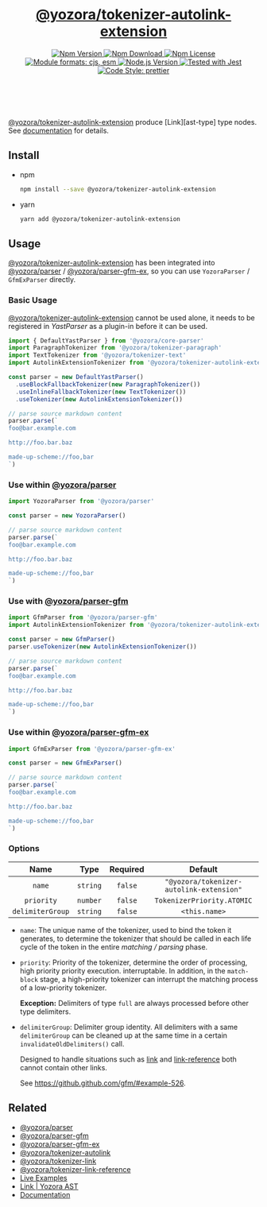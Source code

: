 <!-- :begin use tokenizer/banner -->

<header>
  <h1 align="center">
    <a href="https://github.com/guanghechen/yozora/tree/main/tokenizers/autolink-extension#readme">@yozora/tokenizer-autolink-extension</a>
  </h1>
  <div align="center">
    <a href="https://www.npmjs.com/package/@yozora/tokenizer-autolink-extension">
      <img
        alt="Npm Version"
        src="https://img.shields.io/npm/v/@yozora/tokenizer-autolink-extension.svg"
      />
    </a>
    <a href="https://www.npmjs.com/package/@yozora/tokenizer-autolink-extension">
      <img
        alt="Npm Download"
        src="https://img.shields.io/npm/dm/@yozora/tokenizer-autolink-extension.svg"
      />
    </a>
    <a href="https://www.npmjs.com/package/@yozora/tokenizer-autolink-extension">
      <img
        alt="Npm License"
        src="https://img.shields.io/npm/l/@yozora/tokenizer-autolink-extension.svg"
      />
    </a>
    <a href="#install">
      <img
        alt="Module formats: cjs, esm"
        src="https://img.shields.io/badge/module_formats-cjs%2C%20esm-green.svg"
      />
    </a>
    <a href="https://github.com/nodejs/node">
      <img
        alt="Node.js Version"
        src="https://img.shields.io/node/v/@yozora/tokenizer-autolink-extension"
      />
    </a>
    <a href="https://github.com/facebook/jest">
      <img
        alt="Tested with Jest"
        src="https://img.shields.io/badge/tested_with-jest-9c465e.svg"
      />
    </a>
    <a href="https://github.com/prettier/prettier">
      <img
        alt="Code Style: prettier"
        src="https://img.shields.io/badge/code_style-prettier-ff69b4.svg?style=flat-square"
      />
    </a>
  </div>
</header>
<br/>

<!-- :end -->

[@yozora/tokenizer-autolink-extension] produce [Link][ast-type] type nodes.
See [documentation][docpage] for details.

<!-- :begin use tokenizer/usage -->

## Install

* npm

  ```bash
  npm install --save @yozora/tokenizer-autolink-extension
  ```

* yarn

  ```bash
  yarn add @yozora/tokenizer-autolink-extension
  ```


## Usage

[@yozora/tokenizer-autolink-extension][] has been integrated into [@yozora/parser][] / [@yozora/parser-gfm-ex][],
so you can use `YozoraParser` / `GfmExParser` directly.

### Basic Usage

[@yozora/tokenizer-autolink-extension][] cannot be used alone, it needs to be
registered in *YastParser* as a plugin-in before it can be used.

```typescript {4,9}
import { DefaultYastParser } from '@yozora/core-parser'
import ParagraphTokenizer from '@yozora/tokenizer-paragraph'
import TextTokenizer from '@yozora/tokenizer-text'
import AutolinkExtensionTokenizer from '@yozora/tokenizer-autolink-extension'

const parser = new DefaultYastParser()
  .useBlockFallbackTokenizer(new ParagraphTokenizer())
  .useInlineFallbackTokenizer(new TextTokenizer())
  .useTokenizer(new AutolinkExtensionTokenizer())

// parse source markdown content
parser.parse(`
foo@bar.example.com

http://foo.bar.baz

made-up-scheme://foo,bar
`)
```

### Use within [@yozora/parser][]

```typescript
import YozoraParser from '@yozora/parser'

const parser = new YozoraParser()

// parse source markdown content
parser.parse(`
foo@bar.example.com

http://foo.bar.baz

made-up-scheme://foo,bar
`)
```

### Use with [@yozora/parser-gfm][]

```typescript {2,5}
import GfmParser from '@yozora/parser-gfm'
import AutolinkExtensionTokenizer from '@yozora/tokenizer-autolink-extension'

const parser = new GfmParser()
parser.useTokenizer(new AutolinkExtensionTokenizer())

// parse source markdown content
parser.parse(`
foo@bar.example.com

http://foo.bar.baz

made-up-scheme://foo,bar
`)
```

### Use within [@yozora/parser-gfm-ex][]

```typescript
import GfmExParser from '@yozora/parser-gfm-ex'

const parser = new GfmExParser()

// parse source markdown content
parser.parse(`
foo@bar.example.com

http://foo.bar.baz

made-up-scheme://foo,bar
`)
```

### Options

Name              | Type        | Required  | Default
:----------------:|:-----------:|:---------:|:--------------:
`name`            | `string`    | `false`   | `"@yozora/tokenizer-autolink-extension"`
`priority`        | `number`    | `false`   | `TokenizerPriority.ATOMIC`
`delimiterGroup`  | `string`    | `false`   | `<this.name>`

* `name`: The unique name of the tokenizer, used to bind the token it generates,
  to determine the tokenizer that should be called in each life cycle of the
  token in the entire *matching / parsing* phase.

* `priority`: Priority of the tokenizer, determine the order of processing,
  high priority priority execution. interruptable. In addition, in the `match-block`
  stage, a high-priority tokenizer can interrupt the matching process of a
  low-priority tokenizer.

  **Exception:** Delimiters of type `full` are always processed before other type
  delimiters.

* `delimiterGroup`: Delimiter group identity.
  All delimiters with a same `delimiterGroup` can be cleaned up at the same
  time in a certain `invalidateOldDelimiters()` call.

  Designed to handle situations such as [link][@yozora/tokenizer-link] and
  [link-reference][@yozora/tokenizer-link-reference] both cannot contain other
  links.

  See https://github.github.com/gfm/#example-526.


<!-- :end -->

## Related


* [@yozora/parser][]
* [@yozora/parser-gfm][]
* [@yozora/parser-gfm-ex][]
* [@yozora/tokenizer-autolink][]
* [@yozora/tokenizer-link][]
* [@yozora/tokenizer-link-reference][]
* [Live Examples][live-examples]
* [Link | Yozora AST][node-type]
* [Documentation][docpage]

[node-type]: http://yozora.guanghechen.com/docs/package/ast#link
[live-examples]: https://yozora.guanghechen.com/docs/package/tokenizer-autolink#live-examples

<!-- :begin use tokenizer/definitions -->

[live-examples]: https://yozora.guanghechen.com/docs/package/#live-examples
[docpage]: https://yozora.guanghechen.com/docs/package/
[homepage]: https://github.com/guanghechen/yozora/tree/main/tokenizers/autolink-extension#readme
[gfm-homepage]: https://github.github.com/gfm
[mdast-homepage]: https://github.com/syntax-tree/mdast

[@yozora/ast]:                                https://github.com/guanghechen/yozora/tree/main/packages/ast#readme
[@yozora/core-parser]:                        https://github.com/guanghechen/yozora/tree/main/packages/core-parser#readme
[@yozora/parser]:                             https://github.com/guanghechen/yozora/tree/main/packages/parser#readme
[@yozora/parser-gfm]:                         https://github.com/guanghechen/yozora/tree/main/packages/parser-gfm#readme
[@yozora/parser-gfm-ex]:                      https://github.com/guanghechen/yozora/tree/main/packages/parser-gfm-ex#readme
[@yozora/tokenizer-admonition]:               https://github.com/guanghechen/yozora/tree/main/tokenizers/admonition#readme
[@yozora/tokenizer-autolink]:                 https://github.com/guanghechen/yozora/tree/main/tokenizers/autolink#readme
[@yozora/tokenizer-autolink-extension]:       https://github.com/guanghechen/yozora/tree/main/tokenizers/autolink-extension#readme
[@yozora/tokenizer-blockquote]:               https://github.com/guanghechen/yozora/tree/main/tokenizers/blockquote#readme
[@yozora/tokenizer-break]:                    https://github.com/guanghechen/yozora/tree/main/tokenizers/break#readme
[@yozora/tokenizer-definition]:               https://github.com/guanghechen/yozora/tree/main/tokenizers/definition#readme
[@yozora/tokenizer-delete]:                   https://github.com/guanghechen/yozora/tree/main/tokenizers/delete#readme
[@yozora/tokenizer-emphasis]:                 https://github.com/guanghechen/yozora/tree/main/tokenizers/emphasis#readme
[@yozora/tokenizer-fenced-block]:             https://github.com/guanghechen/yozora/tree/main/tokenizers/fenced-block#readme
[@yozora/tokenizer-fenced-code]:              https://github.com/guanghechen/yozora/tree/main/tokenizers/fenced-code#readme
[@yozora/tokenizer-footnote]:                 https://github.com/guanghechen/yozora/tree/main/tokenizers/footnote#readme
[@yozora/tokenizer-footnote-definition]:      https://github.com/guanghechen/yozora/tree/main/tokenizers/footnote-definition#readme
[@yozora/tokenizer-footnote-reference]:       https://github.com/guanghechen/yozora/tree/main/tokenizers/footnote-reference#readme
[@yozora/tokenizer-heading]:                  https://github.com/guanghechen/yozora/tree/main/tokenizers/heading#readme
[@yozora/tokenizer-html-block]:               https://github.com/guanghechen/yozora/tree/main/tokenizers/html-block#readme
[@yozora/tokenizer-html-inline]:              https://github.com/guanghechen/yozora/tree/main/tokenizers/html-inline#readme
[@yozora/tokenizer-image]:                    https://github.com/guanghechen/yozora/tree/main/tokenizers/image#readme
[@yozora/tokenizer-image-reference]:          https://github.com/guanghechen/yozora/tree/main/tokenizers/image-reference#readme
[@yozora/tokenizer-indented-code]:            https://github.com/guanghechen/yozora/tree/main/tokenizers/indented-code#readme
[@yozora/tokenizer-inline-code]:              https://github.com/guanghechen/yozora/tree/main/tokenizers/inline-code#readme
[@yozora/tokenizer-inline-math]:              https://github.com/guanghechen/yozora/tree/main/tokenizers/inline-math#readme
[@yozora/tokenizer-link]:                     https://github.com/guanghechen/yozora/tree/main/tokenizers/link#readme
[@yozora/tokenizer-link-reference]:           https://github.com/guanghechen/yozora/tree/main/tokenizers/link-reference#readme
[@yozora/tokenizer-list]:                     https://github.com/guanghechen/yozora/tree/main/tokenizers/list#readme
[@yozora/tokenizer-list-item]:                https://github.com/guanghechen/yozora/tree/main/tokenizers/list-item#readme
[@yozora/tokenizer-math]:                     https://github.com/guanghechen/yozora/tree/main/tokenizers/math#readme
[@yozora/tokenizer-paragraph]:                https://github.com/guanghechen/yozora/tree/main/tokenizers/paragraph#readme
[@yozora/tokenizer-setext-heading]:           https://github.com/guanghechen/yozora/tree/main/tokenizers/setext-heading#readme
[@yozora/tokenizer-table]:                    https://github.com/guanghechen/yozora/tree/main/tokenizers/table#readme
[@yozora/tokenizer-text]:                     https://github.com/guanghechen/yozora/tree/main/tokenizers/text#readme
[@yozora/tokenizer-thematic-break]:           https://github.com/guanghechen/yozora/tree/main/tokenizers/thematic-break#readme

[doc-live-examples/gfm]:                      https://yozora.guanghechen.com/docs/example/gfm
[doc-@yozora/ast]:                            https://yozora.guanghechen.com/docs/package/ast
[doc-@yozora/ast-util]:                       https://yozora.guanghechen.com/docs/package/ast-util
[doc-@yozora/core-parser]:                    https://yozora.guanghechen.com/docs/package/core-parser
[doc-@yozora/core-tokenizer]:                 https://yozora.guanghechen.com/docs/package/core-tokenizer
[doc-@yozora/parser]:                         https://yozora.guanghechen.com/docs/package/parser
[doc-@yozora/parser-gfm]:                     https://yozora.guanghechen.com/docs/package/parser-gfm
[doc-@yozora/parser-gfm-ex]:                  https://yozora.guanghechen.com/docs/package/parser-gfm-ex
[doc-@yozora/tokenizer-admonition]:           https://yozora.guanghechen.com/docs/package/tokenizer-admonition
[doc-@yozora/tokenizer-autolink]:             https://yozora.guanghechen.com/docs/package/tokenizer-autolink
[doc-@yozora/tokenizer-autolink-extension]:   https://yozora.guanghechen.com/docs/package/tokenizer-autolink-extension
[doc-@yozora/tokenizer-blockquote]:           https://yozora.guanghechen.com/docs/package/tokenizer-blockquote
[doc-@yozora/tokenizer-break]:                https://yozora.guanghechen.com/docs/package/tokenizer-break
[doc-@yozora/tokenizer-delete]:               https://yozora.guanghechen.com/docs/package/tokenizer-delete
[doc-@yozora/tokenizer-emphasis]:             https://yozora.guanghechen.com/docs/package/tokenizer-emphasis
[doc-@yozora/tokenizer-fenced-code]:          https://yozora.guanghechen.com/docs/package/tokenizer-fenced-code
[doc-@yozora/tokenizer-heading]:              https://yozora.guanghechen.com/docs/package/tokenizer-heading
[doc-@yozora/tokenizer-html-block]:           https://yozora.guanghechen.com/docs/package/tokenizer-html-block
[doc-@yozora/tokenizer-html-inline]:          https://yozora.guanghechen.com/docs/package/tokenizer-html-inline
[doc-@yozora/tokenizer-image]:                https://yozora.guanghechen.com/docs/package/tokenizer-image
[doc-@yozora/tokenizer-image-reference]:      https://yozora.guanghechen.com/docs/package/tokenizer-image-reference
[doc-@yozora/tokenizer-indented-code]:        https://yozora.guanghechen.com/docs/package/tokenizer-indented-code
[doc-@yozora/tokenizer-inline-code]:          https://yozora.guanghechen.com/docs/package/tokenizer-inline-code
[doc-@yozora/tokenizer-inline-math]:          https://yozora.guanghechen.com/docs/package/tokenizer-inline-math
[doc-@yozora/tokenizer-link]:                 https://yozora.guanghechen.com/docs/package/tokenizer-link
[doc-@yozora/tokenizer-definition]:           https://yozora.guanghechen.com/docs/package/tokenizer-definition
[doc-@yozora/tokenizer-link-reference]:       https://yozora.guanghechen.com/docs/package/tokenizer-link-reference
[doc-@yozora/tokenizer-list]:                 https://yozora.guanghechen.com/docs/package/tokenizer-list
[doc-@yozora/tokenizer-list-item]:            https://yozora.guanghechen.com/docs/package/tokenizer-list-item
[doc-@yozora/tokenizer-math]:                 https://yozora.guanghechen.com/docs/package/tokenizer-math
[doc-@yozora/tokenizer-paragraph]:            https://yozora.guanghechen.com/docs/package/tokenizer-paragraph
[doc-@yozora/tokenizer-setext-heading]:       https://yozora.guanghechen.com/docs/package/tokenizer-setext-heading
[doc-@yozora/tokenizer-table]:                https://yozora.guanghechen.com/docs/package/tokenizer-table
[doc-@yozora/tokenizer-text]:                 https://yozora.guanghechen.com/docs/package/tokenizer-text
[doc-@yozora/tokenizer-thematic-break]:       https://yozora.guanghechen.com/docs/package/tokenizer-thematic-break
[doc-@yozora/jest-for-tokenizer]:             https://yozora.guanghechen.com/docs/package/jest-for-tokenizer
[doc-@yozora/parser-gfm]:                     https://yozora.guanghechen.com/docs/package/parser-gfm

[gfm-atx-heading]:                            https://github.github.com/gfm/#atx-heading
[gfm-autolink]:                               https://github.github.com/gfm/#autolinks
[gfm-autolink-extension]:                     https://github.github.com/gfm/#autolinks-extension-
[gfm-blockquote]:                             https://github.github.com/gfm/#block-quotes
[gfm-bullet-list]:                            https://github.github.com/gfm/#bullet-list
[gfm-delete]:                                 https://github.github.com/gfm/#strikethrough-extension-
[gfm-emphasis]:                               https://github.github.com/gfm/#can-open-emphasis
[gfm-fenced-code]:                            https://github.github.com/gfm/#fenced-code-block
[gfm-html-block]:                             https://github.github.com/gfm/#html-block
[gfm-html-inline]:                            https://github.github.com/gfm/#raw-html
[gfm-image]:                                  https://github.github.com/gfm/#images
[gfm-indented-code]:                          https://github.github.com/gfm/#indented-code-block
[gfm-inline-code]:                            https://github.github.com/gfm/#code-span
[gfm-link]:                                   https://github.github.com/gfm/#inline-link
[gfm-definition]:                             https://github.github.com/gfm/#link-reference-definition
[gfm-link-reference]:                         https://github.github.com/gfm/#reference-link
[gfm-list]:                                   https://github.github.com/gfm/#lists
[gfm-list-item]:                              https://github.github.com/gfm/#list-items
[gfm-list-task-item]:                         https://github.github.com/gfm/#task-list-items-extension-
[gfm-paragraph]:                              https://github.github.com/gfm/#paragraph
[gfm-setext-heading]:                         https://github.github.com/gfm/#setext-heading
[gfm-soft-line-break]:                        https://github.github.com/gfm/#soft-line-breaks
[gfm-strong]:                                 https://github.github.com/gfm/#can-open-strong-emphasis
[gfm-tab]:                                    https://github.github.com/gfm/#tabs
[gfm-table]:                                  https://github.github.com/gfm/#table
[gfm-text]:                                   https://github.github.com/gfm/#soft-line-breaks
[gfm-thematic-break]:                         https://github.github.com/gfm/#thematic-break

<!-- :end -->
